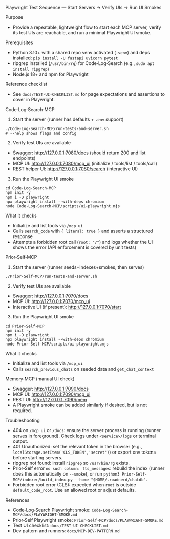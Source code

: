 Playwright Test Sequence — Start Servers → Verify UIs → Run UI Smokes

Purpose
- Provide a repeatable, lightweight flow to start each MCP server, verify its test UIs are reachable, and run a minimal Playwright UI smoke.

Prerequisites
- Python 3.10+ with a shared repo venv activated (`.venv`) and deps installed: `pip install -U fastapi uvicorn pytest`
- ripgrep installed (`/usr/bin/rg`) for Code‑Log‑Search (e.g., `sudo apt install ripgrep`)
- Node.js 18+ and npm for Playwright

Reference checklist
- See `docs/TEST-UI-CHECKLIST.md` for page expectations and assertions to cover in Playwright.

Code‑Log‑Search‑MCP
1) Start the server (runner has defaults + `.env` support)
```
./Code-Log-Search-MCP/run-tests-and-server.sh
# --help shows flags and config
```

2) Verify test UIs are available
- Swagger: http://127.0.0.1:7080/docs (should return 200 and list endpoints)
- MCP UI: http://127.0.0.1:7080/mcp_ui (initialize / tools/list / tools/call)
- REST helper UI: http://127.0.0.1:7080/search (interactive UI)

3) Run the Playwright UI smoke
```
cd Code-Log-Search-MCP
npm init -y
npm i -D playwright
npx playwright install --with-deps chromium
node Code-Log-Search-MCP/scripts/ui-playwright.mjs
```
What it checks
- Initialize and list tools via `/mcp_ui`
- Calls `search_code` with `{ literal: true }` and asserts a structured response
- Attempts a forbidden root call (`root: "/"`) and logs whether the UI shows the error (API enforcement is covered by unit tests)

Prior‑Self‑MCP
1) Start the server (runner seeds+indexes+smokes, then serves)
```
./Prior-Self-MCP/run-tests-and-server.sh
```

2) Verify test UIs are available
- Swagger: http://127.0.0.1:7070/docs
- MCP UI: http://127.0.0.1:7070/mcp_ui
- Interactive UI (if present): http://127.0.0.1:7070/start

3) Run the Playwright UI smoke
```
cd Prior-Self-MCP
npm init -y
npm i -D playwright
npx playwright install --with-deps chromium
node Prior-Self-MCP/scripts/ui-playwright.mjs
```
What it checks
- Initialize and list tools via `/mcp_ui`
- Calls `search_previous_chats` on seeded data and `get_chat_context`

Memory‑MCP (manual UI check)
- Swagger: http://127.0.0.1:7090/docs
- MCP UI: http://127.0.0.1:7090/mcp_ui
- REST UI: http://127.0.0.1:7090/mem
- A Playwright smoke can be added similarly if desired, but is not required.

Troubleshooting
- 404 on `/mcp_ui` or `/docs`: ensure the server process is running (runner serves in foreground). Check logs under `<service>/logs` or terminal output.
- 401 Unauthorized: set the relevant token in the browser (e.g., `localStorage.setItem('CLS_TOKEN','secret')`) or export env tokens before starting servers.
- ripgrep not found: install `ripgrep` so `/usr/bin/rg` exists.
- Prior‑Self error `no such column: fts_messages`: rebuild the index (runner does this automatically on `--smoke`), or run `python3 Prior-Self-MCP/indexer/build_index.py --home "$HOME/.roadnerd/chatdb"`.
- Forbidden root error (CLS): expected when `root` is outside `default_code_root`. Use an allowed root or adjust defaults.

References
- Code‑Log‑Search Playwright smoke: `Code-Log-Search-MCP/docs/PLAYWRIGHT-SMOKE.md`
- Prior‑Self Playwright smoke: `Prior-Self-MCP/docs/PLAYWRIGHT-SMOKE.md`
- Test UI checklist: `docs/TEST-UI-CHECKLIST.md`
- Dev pattern and runners: `docs/MCP-DEV-PATTERN.md`
